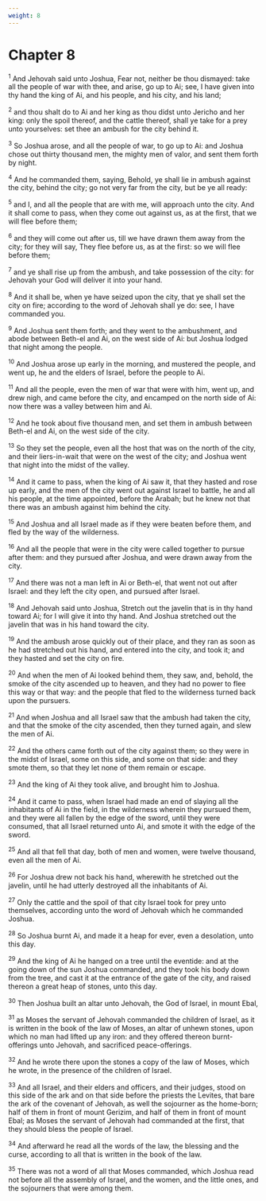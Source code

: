 ```yaml
---
weight: 8
---
```


# Chapter 8

<sup>1</sup> And Jehovah said unto Joshua, Fear not, neither be thou dismayed: take all the people of war with thee, and arise, go up to Ai; see, I have given into thy hand the king of Ai, and his people, and his city, and his land; 

<sup>2</sup> and thou shalt do to Ai and her king as thou didst unto Jericho and her king: only the spoil thereof, and the cattle thereof, shall ye take for a prey unto yourselves: set thee an ambush for the city behind it. 

<sup>3</sup> So Joshua arose, and all the people of war, to go up to Ai: and Joshua chose out thirty thousand men, the mighty men of valor, and sent them forth by night. 

<sup>4</sup> And he commanded them, saying, Behold, ye shall lie in ambush against the city, behind the city; go not very far from the city, but be ye all ready: 

<sup>5</sup> and I, and all the people that are with me, will approach unto the city. And it shall come to pass, when they come out against us, as at the first, that we will flee before them; 

<sup>6</sup> and they will come out after us, till we have drawn them away from the city; for they will say, They flee before us, as at the first: so we will flee before them; 

<sup>7</sup> and ye shall rise up from the ambush, and take possession of the city: for Jehovah your God will deliver it into your hand. 

<sup>8</sup> And it shall be, when ye have seized upon the city, that ye shall set the city on fire; according to the word of Jehovah shall ye do: see, I have commanded you. 

<sup>9</sup> And Joshua sent them forth; and they went to the ambushment, and abode between Beth-el and Ai, on the west side of Ai: but Joshua lodged that night among the people. 

<sup>10</sup> And Joshua arose up early in the morning, and mustered the people, and went up, he and the elders of Israel, before the people to Ai. 

<sup>11</sup> And all the people, even the men of war that were with him, went up, and drew nigh, and came before the city, and encamped on the north side of Ai: now there was a valley between him and Ai. 

<sup>12</sup> And he took about five thousand men, and set them in ambush between Beth-el and Ai, on the west side of the city. 

<sup>13</sup> So they set the people, even all the host that was on the north of the city, and their liers-in-wait that were on the west of the city; and Joshua went that night into the midst of the valley. 

<sup>14</sup> And it came to pass, when the king of Ai saw it, that they hasted and rose up early, and the men of the city went out against Israel to battle, he and all his people, at the time appointed, before the Arabah; but he knew not that there was an ambush against him behind the city. 

<sup>15</sup> And Joshua and all Israel made as if they were beaten before them, and fled by the way of the wilderness. 

<sup>16</sup> And all the people that were in the city were called together to pursue after them: and they pursued after Joshua, and were drawn away from the city. 

<sup>17</sup> And there was not a man left in Ai or Beth-el, that went not out after Israel: and they left the city open, and pursued after Israel. 

<sup>18</sup> And Jehovah said unto Joshua, Stretch out the javelin that is in thy hand toward Ai; for I will give it into thy hand. And Joshua stretched out the javelin that was in his hand toward the city. 

<sup>19</sup> And the ambush arose quickly out of their place, and they ran as soon as he had stretched out his hand, and entered into the city, and took it; and they hasted and set the city on fire. 

<sup>20</sup> And when the men of Ai looked behind them, they saw, and, behold, the smoke of the city ascended up to heaven, and they had no power to flee this way or that way: and the people that fled to the wilderness turned back upon the pursuers. 

<sup>21</sup> And when Joshua and all Israel saw that the ambush had taken the city, and that the smoke of the city ascended, then they turned again, and slew the men of Ai. 

<sup>22</sup> And the others came forth out of the city against them; so they were in the midst of Israel, some on this side, and some on that side: and they smote them, so that they let none of them remain or escape. 

<sup>23</sup> And the king of Ai they took alive, and brought him to Joshua. 

<sup>24</sup> And it came to pass, when Israel had made an end of slaying all the inhabitants of Ai in the field, in the wilderness wherein they pursued them, and they were all fallen by the edge of the sword, until they were consumed, that all Israel returned unto Ai, and smote it with the edge of the sword. 

<sup>25</sup> And all that fell that day, both of men and women, were twelve thousand, even all the men of Ai. 

<sup>26</sup> For Joshua drew not back his hand, wherewith he stretched out the javelin, until he had utterly destroyed all the inhabitants of Ai. 

<sup>27</sup> Only the cattle and the spoil of that city Israel took for prey unto themselves, according unto the word of Jehovah which he commanded Joshua. 

<sup>28</sup> So Joshua burnt Ai, and made it a heap for ever, even a desolation, unto this day. 

<sup>29</sup> And the king of Ai he hanged on a tree until the eventide: and at the going down of the sun Joshua commanded, and they took his body down from the tree, and cast it at the entrance of the gate of the city, and raised thereon a great heap of stones, unto this day. 

<sup>30</sup> Then Joshua built an altar unto Jehovah, the God of Israel, in mount Ebal, 

<sup>31</sup> as Moses the servant of Jehovah commanded the children of Israel, as it is written in the book of the law of Moses, an altar of unhewn stones, upon which no man had lifted up any iron: and they offered thereon burnt-offerings unto Jehovah, and sacrificed peace-offerings. 

<sup>32</sup> And he wrote there upon the stones a copy of the law of Moses, which he wrote, in the presence of the children of Israel. 

<sup>33</sup> And all Israel, and their elders and officers, and their judges, stood on this side of the ark and on that side before the priests the Levites, that bare the ark of the covenant of Jehovah, as well the sojourner as the home-born; half of them in front of mount Gerizim, and half of them in front of mount Ebal; as Moses the servant of Jehovah had commanded at the first, that they should bless the people of Israel. 

<sup>34</sup> And afterward he read all the words of the law, the blessing and the curse, according to all that is written in the book of the law. 

<sup>35</sup> There was not a word of all that Moses commanded, which Joshua read not before all the assembly of Israel, and the women, and the little ones, and the sojourners that were among them. 


